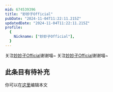 ```yaml
---
mid: 674539396
title: "妙妙子Official"
pubDate: "2024-11-04T11:22:11.215Z"
updatedDate: "2024-11-04T11:22:11.215Z"
profile:
  {
    Nickname: ["妙妙子Official"],
  }
---
```


关注[妙妙子Official](https://space.bilibili.com/674539396)谢谢喵~ 关注[妙妙子Official](https://space.bilibili.com/674539396)谢谢喵~

## 此条目有待补充
你可以在[这里](https://github.com/Yuhanawa/VTuber.ICU-Content/edit/master/v/妙妙子Official/index.md)编辑本文

